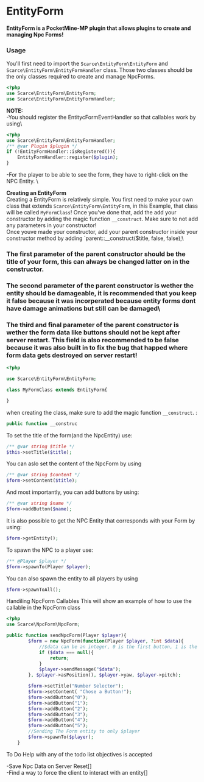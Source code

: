 # EntityForm
**EntityForm is a PocketMine-MP plugin that allows plugins to create and managing Npc Forms!**

### Usage
You'll first need to import the `Scarce\EntityForm\EntityForm` and `Scarce\EntityForm\EntityFormHandler` class. Those two classes should be the only classes required to create and manage NpcForms.
```php
<?php
use Scarce\EntityForm\EntityForm;
use Scarce\EntityForm\EntityFormHandler;
```
**NOTE:** \
-You should register the EntitycFormEventHandler so that callables work by using\
```php
<?php
use Scarce\EntityForm\EntityFormHandler;
/** @var Plugin $plugin */
if (!EntityFormHandler::isRegistered()){
    EntityFormHandler::register($plugin);
}
```
-For the player to be able to see the form, they have to right-click on the NPC Entity. \

**Creating an EntityForm**\
Creating a EntityForm is relatively simple.
You first need to make your own class that extends `Scarce\EntityForm\EntityForm`, in this Example, that class will be called `MyFormClass`! Once you've done that, add the add your constructor by adding the magic function `__construct`. Make sure to not add any parameters in your constructor!\
Once youve made your constructor, add your parent constructor inside your constructor method by adding `parent::__construct($title, false, false);\

### The first parameter of the parent constructor should be the title of your form, this can always be changed latter on in the constructor.

### The second parameter of the parent constructor is wether the entity should be damageable, it is recommended that you keep it false because it was incorperated because entity forms dont have damage animations but still can be damaged\

### The third and final parameter of the parent constructor is wether the form data like buttons should not be kept after server restart. This field is also recommended to be false because it was also built in to fix the bug that happed where form data gets destroyed on server restart!
```php
<?php

use Scarce\EntityForm\EntityForm;

class MyFormClass extends EntityForm{

}
```

when creating the class, make sure to add the magic function `__construct`. 
:
```php
public function __construc
```

To set the title of the form(and the NpcEntity) use:
```php
/** @var string $title */
$this->setTitle($title);
```

You can aslo set the content of the NpcForm by using
```php
/** @var string $content */
$form->setContent($title);
```
And most importantly, you can add buttons by using:
```php
/** @var string $name */
$form->addButton($name);
```
It is also possible to get the NPC Entity that corresponds with your Form by using:
```php
$form->getEntity();
```
To spawn the NPC to a player use:
```php
/** @Player $player */
$form->spawnTo(Player $player);
```
You can also spawn the entity to all players by using
```php
$form->spawnToAll();
```
Handiling NpcForm Callables
This will show an example of how to use the callable in the NpcForm class
```php
<?php
use Scarce\NpcForm\NpcForm;

public function sendNpcForm(Player $player){
        $form = new NpcForm(function(Player $player, ?int $data){
            //$data can be an integer, 0 is the first button, 1 is the second button etc...
            if ($data === null){
                return;
            }
            $player->sendMessage("$data");
        }, $player->asPosition(), $player->yaw, $player->pitch);

        $form->setTitle("Number Selector");
        $form->setContent( "Chose a Button!");
        $form->addButton("0");
        $form->addButton("1");
        $form->addButton("2");
        $form->addButton("3");
        $form->addButton("4");
        $form->addButton("5");
        //Sending The Form entity to only $player
        $form->spawnTo($player);
    }
```
To Do
Help with any of the todo list objectives is accepted

-Save Npc Data on Server Reset[]\
-Find a way to force the client to interact with an entity[]





